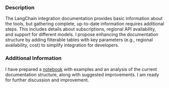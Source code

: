 ### Description
The LangChain integration documentation provides basic information about the tools, but gathering complete, up-to-date information requires additional steps. This includes details about subscriptions, regional API availability, and support for different models. I propose enhancing the documentation structure by adding filterable tables with key parameters (e.g., regional availability, cost) to simplify integration for developers.

### Additional Information
I have prepared a [notebook](https://github.com/hherpa/LangChain-ToolDocs-Problem/blob/main/ToolDocsProblemEng.ipynb) with examples and an analysis of the current documentation structure, along with suggested improvements. I am ready for further discussion and improvement.

